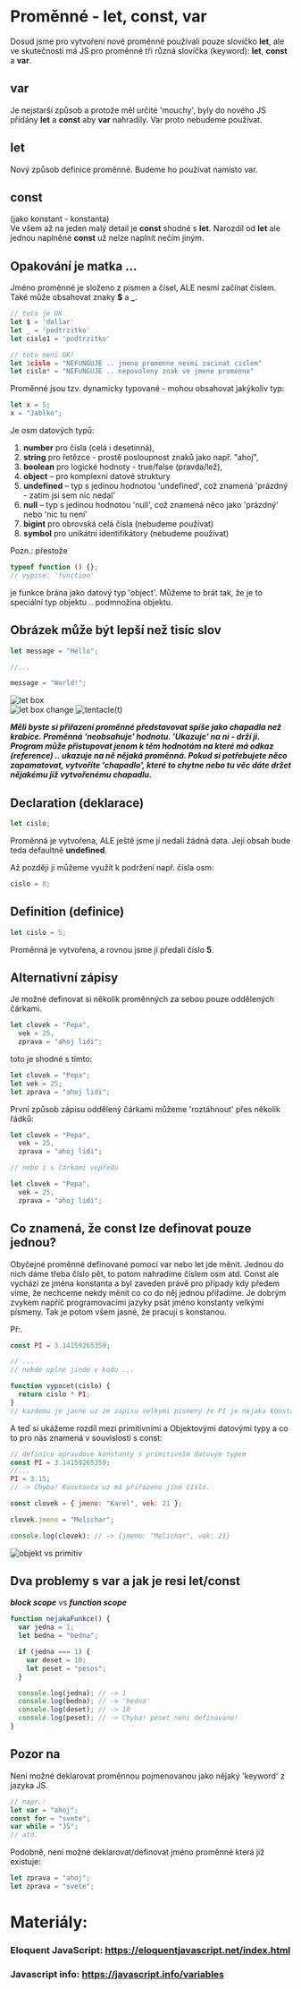 # Proměnné - let, const, var

Dosud jsme pro vytvoření nové proměnné používali pouze slovíčko **let**, ale ve skutečnosti má JS pro proměnné tři různá slovíčka (keyword): **let**, **const** a **var**.

## var

Je nejstarší způsob a protože měl určité 'mouchy', byly do nového JS přidány **let** a **const** aby **var** nahradily. Var proto nebudeme používat.

## let

Nový způsob definice proměnné. Budeme ho používat namísto var.

## const

(jako konstant - konstanta)<br>
Ve všem až na jeden malý detail je **const** shodné s **let**. Narozdíl od **let** ale jednou naplněné **const** už nelze naplnit nečím jiným.

## Opakování je matka ...

Jméno proměnné je složeno z písmen a čísel, ALE nesmí začínat číslem.
Také může obsahovat znaky **$** a **\_**.

```js
// toto je OK
let $ = 'dollar'
let _ = 'podtrzitko'
let cislo1 = 'podtrzitko'

// toto neni OK!
let 1cislo = "NEFUNGUJE .. jmeno promenne nesmi zacinat cislem"
let cislo* = "NEFUNGUJE .. nepovoleny znak ve jmene promenne"
```

Proměnné jsou tzv. dynamicky typované - mohou obsahovat jakýkoliv typ:

```js
let x = 5;
x = "Jablko";
```

Je osm datových typů:

1. **number** pro čísla (celá i desetinná),
1. **string** pro řetězce - prostě posloupnost znaků jako např. "ahoj",
1. **boolean** pro logické hodnoty - true/false (pravda/lež),
1. **object** – pro komplexní datové struktury
1. **undefined** – typ s jedinou hodnotou 'undefined', což znamená 'prázdný - zatím jsi sem nic nedal'
1. **null** – typ s jedinou hodnotou 'null', což znamená něco jako 'prázdný' nebo 'nic tu není'
1. **bigint** pro obrovská celá čísla (nebudeme používat)
1. **symbol** pro unikátní identifikátory (nebudeme používat)

Pozn.: přestože

```js
typeof function () {};
// vypise: 'function'
```

je funkce brána jako datový typ 'object'. Můžeme to brát tak, že je to speciální typ objektu .. podmnožina objektu.

## Obrázek může být lepší než tisíc slov

```js
let message = "Hello";

//...

message = "World!";
```

![let box](./let1.png)<br>
![let box change](./let2.png)
![tentacle(t)](./let3.png)

**_Měli byste si přiřazení proměnné představovat spíše jako chapadla než krabice. Proměnná 'neobsahuje' hodnotu. 'Ukazuje' na ni - drží ji. Program může přistupovat jenom k těm hodnotám na které má odkaz (reference) .. ukazuje na ně nějaká proměnná. Pokud si potřebujete něco zapamatovat, vytvoříte 'chapadlo', které to chytne nebo tu věc dáte držet nějakému již vytvořenému chapadlu._**

## Declaration (deklarace)

```js
let cislo;
```

Proměnná je vytvořena, ALE ještě jsme jí nedali žádná data. Její obsah bude teda defaultně **undefined**.

Až později ji můžeme využít k podržení např. čísla osm:

```js
cislo = 8;
```

## Definition (definice)

```js
let cislo = 5;
```

Proměnná je vytvořena, a rovnou jsme jí předali číslo **5**.

## Alternativní zápisy

Je možné definovat si několik proměnných za sebou pouze oddělených čárkami.

```js
let clovek = "Pepa",
  vek = 25,
  zprava = "ahoj lidi";
```

toto je shodné s tímto:

```js
let clovek = "Pepa";
let vek = 25;
let zprava = "ahoj lidi";
```

První způsob zápisu oddělený čárkami můžeme 'roztáhnout' přes několik řádků:

```js
let clovek = "Pepa",
  vek = 25,
  zprava = "ahoj lidi";

// nebo i s čárkami vepředu

let clovek = "Pepa",
  vek = 25,
  zprava = "ahoj lidi";
```

## Co znamená, že const lze definovat pouze jednou?

Obyčejné proměnné definované pomocí var nebo let jde měnit. Jednou do nich dáme třeba číslo pět, to potom nahradíme číslem osm atd. Const ale vychází ze jména konstanta a byl zaveden právě pro případy kdy předem víme, že nechceme nekdy měnít co co do něj jednou přiřadíme. Je dobrým zvykem napříč programovacími jazyky psát jméno konstanty velkými písmeny. Tak je potom všem jasné, že pracují s konstanou.

Př:.

```js
const PI = 3.14159265359;

// ...
// nekde uplne jinde v kodu ...

function vypocet(cislo) {
  return cislo * PI;
}
// kazdemu je jasne uz ze zapisu velkymi pismeny ze PI je nejaka konstanta
```

A teď si ukážeme rozdíl mezi primitivními a Objektovými datovými typy a co to pro nás znamená v souvislosti s const:

```js
// definice opravdove konstanty s primitivním datovým typem
const PI = 3.14159265359;
//...
PI = 3.15;
// -> Chyba! Konstanta uz má přiřazeno jiné číslo.

const clovek = { jmeno: "Karel", vek: 21 };

clovek.jmeno = "Melichar";

console.log(clovek); // -> {jmeno: "Melichar", vek: 21}
```

![objekt vs primitiv](./tent1.png)

## Dva problemy s var a jak je resi let/const

***block scope*** vs ***function scope***

```js
function nejakaFunkce() {
  var jedna = 1;
  let bedna = "bedna";

  if (jedna === 1) {
    var deset = 10;
    let peset = "pesos";
  }

  console.log(jedna); // -> 1
  console.log(bedna); // -> 'bedna'
  console.log(deset); // -> 10
  console.log(peset); // -> Chyba! peset neni definovano!
}
```

## Pozor na

Není možné deklarovat proměnnou pojmenovanou jako nějaký 'keyword' z jazyka JS.

```js
// napr.:
let var = "ahoj";
const for = "svete";
var while = "JS";
// atd.
```

Podobně, není možné deklarovat/definovat jméno proměnné která již existuje:

```js
let zprava = "ahoj";
let zprava = "svete";
```

# Materiály:

### Eloquent JavaScript: https://eloquentjavascript.net/index.html

### Javascript info: https://javascript.info/variables
